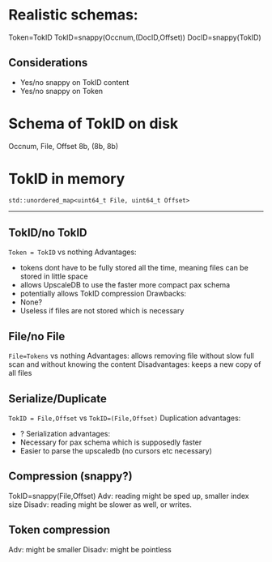 # Realistic schemas:
Token=TokID
TokID=snappy(Occnum,(DocID,Offset))
DocID=snappy(TokID)


## Considerations
- Yes/no snappy on TokID content
- Yes/no snappy on Token


# Schema of TokID on disk
Occnum, File, Offset
8b, (8b, 8b)

# TokID in memory
`std::unordered_map<uint64_t File, uint64_t Offset>`

--------------------------------------------------------------------------------------
## TokID/no TokID
`Token = TokID` vs nothing
Advantages:
- tokens dont have to be fully stored all the time, meaning files can be stored in little space
- allows UpscaleDB to use the faster more compact pax schema
- potentially allows TokID compression
Drawbacks:
- None?
- Useless if files are not stored which is necessary

## File/no File
`File=Tokens` vs nothing
Advantages: allows removing file without slow full scan and without knowing the content
Disadvantages: keeps a new copy of all files

## Serialize/Duplicate
`TokID = File,Offset` vs `TokID=(File,Offset)`
Duplication advantages:
- ? 
Serialization advantages:
- Necessary for pax schema which is supposedly faster
- Easier to parse the upscaledb (no cursors etc necessary) 

## Compression (snappy?)
TokID=snappy(File,Offset)
Adv: reading might be sped up, smaller index size
Disadv: reading might be slower as well, or writes.

## Token compression
Adv: might be smaller
Disadv: might be pointless
